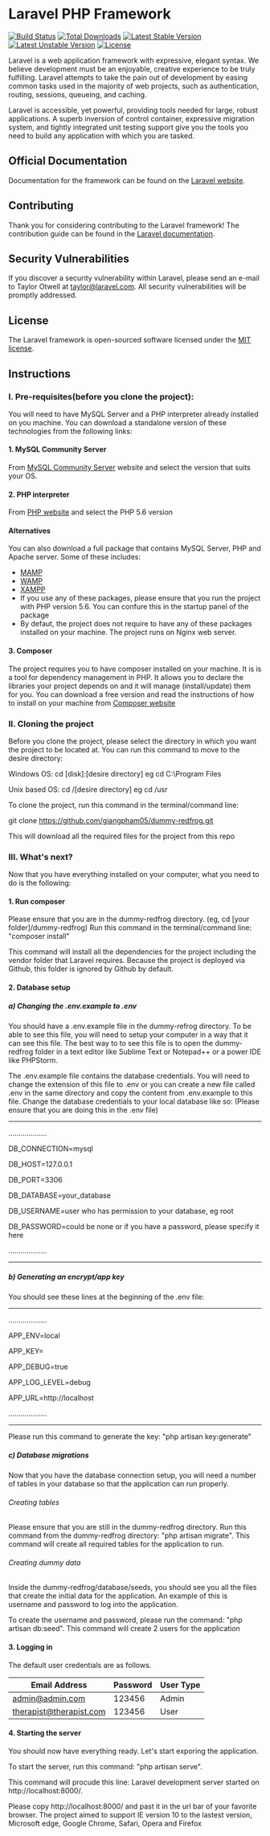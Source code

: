 # Laravel PHP Framework

[![Build Status](https://travis-ci.org/laravel/framework.svg)](https://travis-ci.org/laravel/framework)
[![Total Downloads](https://poser.pugx.org/laravel/framework/d/total.svg)](https://packagist.org/packages/laravel/framework)
[![Latest Stable Version](https://poser.pugx.org/laravel/framework/v/stable.svg)](https://packagist.org/packages/laravel/framework)
[![Latest Unstable Version](https://poser.pugx.org/laravel/framework/v/unstable.svg)](https://packagist.org/packages/laravel/framework)
[![License](https://poser.pugx.org/laravel/framework/license.svg)](https://packagist.org/packages/laravel/framework)

Laravel is a web application framework with expressive, elegant syntax. We believe development must be an enjoyable, creative experience to be truly fulfilling. Laravel attempts to take the pain out of development by easing common tasks used in the majority of web projects, such as authentication, routing, sessions, queueing, and caching.

Laravel is accessible, yet powerful, providing tools needed for large, robust applications. A superb inversion of control container, expressive migration system, and tightly integrated unit testing support give you the tools you need to build any application with which you are tasked.

## Official Documentation

Documentation for the framework can be found on the [Laravel website](http://laravel.com/docs).

## Contributing

Thank you for considering contributing to the Laravel framework! The contribution guide can be found in the [Laravel documentation](http://laravel.com/docs/contributions).

## Security Vulnerabilities

If you discover a security vulnerability within Laravel, please send an e-mail to Taylor Otwell at taylor@laravel.com. All security vulnerabilities will be promptly addressed.

## License

The Laravel framework is open-sourced software licensed under the [MIT license](http://opensource.org/licenses/MIT).

## Instructions

### I. Pre-requisites(before you clone the project):
You will need to have MySQL Server and a PHP interpreter already installed on you machine. You can download a standalone version of these technologies from the following links:
#### 1. MySQL Community Server
From [MySQL Community Server](https://dev.mysql.com/downloads/mysql/) website and select the version that suits your OS.
#### 2. PHP interpreter
From [PHP website](http://php.net/downloads.php) and select the PHP 5.6 version

#### Alternatives
You can also download a full package that contains MySQL Server, PHP and Apache server. Some of these includes: 
 - [MAMP](https://www.mamp.info/en/)
 - [WAMP](http://www.wampserver.com/en/)
 - [XAMPP](https://www.apachefriends.org/index.html)
 - If you use any of these packages, please ensure that you run the project with PHP version 5.6. You can confure this in the startup panel of the package
 - By defaut, the project does not require to have any of these packages installed on your machine. The project runs on Nginx web server. 

#### 3. Composer
The project requires you to have composer installed on your machine.
It is is a tool for dependency management in PHP. It allows you to declare the libraries your project depends on and it will manage (install/update) them for you.
You can download a free version and read the instructions of how to install on your machine from [Composer website](https://getcomposer.org/doc/00-intro.md#using-the-installer)
### II. Cloning the project
Before you clone the project, please select the directory in which you want the project to be located at.
You can run this command to move to the desire directory:

Windows OS: cd [disk]:\[desire directory] eg cd C:\Program Files

Unix based OS: cd /[desire directory] eg cd /usr

To clone the project, run this command in the terminal/command line:

git clone https://github.com/giangpham05/dummy-redfrog.git

This will download all the required files for the project from this repo

### III. What's next?
Now that you have everything installed on your computer, what you need to do is the following:
#### 1. Run composer
Please ensure that you are in the dummy-redfrog directory. (eg, cd [your folder]/dummy-redfrog)
Run this command in the terminal/command line: "composer install"

This command will install all the dependencies for the project including the vendor folder that Laravel requires. Because the project is deployed via Github, this folder is ignored by Github by default.

#### 2. Database setup
##### a) Changing the .env.example to .env
You should have a .env.example file in the dummy-refrog directory. To be able to see this file, you will need to setup your computer in a way that it can see this file. The best way to to see this file is to open the dummy-redfrog folder in a text editor like Sublime Text or Notepad++ or a power IDE like PHPStorm.

The .env.example file contains the database credentials. You will need to change the extension of this file to .env or you can create a new file called .env in the same directory and copy the content from .env.example to this file.
Change the database credentials to your local database like so: (Please ensure that you are doing this in the .env file)

----------------------------------------------------------------------------
...................

DB_CONNECTION=mysql

DB_HOST=127.0.0.1

DB_PORT=3306

DB_DATABASE=your_database

DB_USERNAME=user who has permission to your database, eg root

DB_PASSWORD=could be none or if you have a password, please specify it here

...................

------------------------------------------------------------------------------
##### b) Generating an encrypt/app key

You should see these lines at the beginning of the .env file:

----------------------------------------------------------------------------

...................

APP_ENV=local

APP_KEY=

APP_DEBUG=true

APP_LOG_LEVEL=debug

APP_URL=http://localhost

...................

----------------------------------------------------------------------------

Please run this command to generate the key: "php artisan key:generate"

##### c) Database migrations
Now that you have the database connection setup, you will need a number of tables in your database so that the application can run properly.
###### Creating tables
Please ensure that you are still in the dummy-redfrog directory. Run this command from the dummy-redfrog directory: "php artisan migrate". This command will create all required tables for the application to run.
###### Creating dummy data
Inside the dummy-redfrog/database/seeds, you should see you all the files that create the initial data for the application. An example of this is username and password to log into the application.

To create the username and password, please run the command: "php artisan db:seed". This command will create 2 users for the application

#### 3. Logging in

The default user credentials are as follows.

| Email Address           | Password | User Type |
|-------------------------|----------|-----------|
| admin@admin.com         | 123456   | Admin     |
| therapist@therapist.com | 123456   | User      |

#### 4. Starting the server
You should now have everything ready. Let's start exporing the application.

To start the server, run this command: "php artisan serve". 

This command will procude this line: Laravel development server started on http://localhost:8000/.

Please copy http://localhost:8000/ and past it in the url bar of your favorite browser. The project aimed to support IE version 10 to the lastest version, Microsoft edge, Google Chrome, Safari, Opera and Firefox



